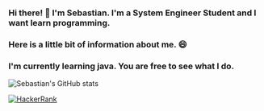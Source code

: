 ### Hi there! 👋 I'm Sebastian. I'm a System Engineer Student and I want learn programming.
### Here is a little bit of information about me. 😄
### I'm currently learning java. You are free to see what I do.

![Sebastian's GitHub stats](https://github-readme-stats.vercel.app/api?username=juanpuerto23&show_icons=true&theme=synthwave)

[![HackerRank](https://img.shields.io/badge/-Hackerrank-2EC866?style=for-the-badge&logo=HackerRank&logoColor=white)](https://www.hackerrank.com/juan2224511)

<!--
**juanpuerto23/juanpuerto23** is a ✨ _special_ ✨ repository because its `README.md` (this file) appears on your GitHub profile.

Here are some ideas to get you started:

- 🔭 I’m currently working on ...
- 🌱 I’m currently learning ...
- 👯 I’m looking to collaborate on ...
- 🤔 I’m looking for help with ...
- 💬 Ask me about ...
- 📫 How to reach me: ...
- 😄 Pronouns: ...
- ⚡ Fun fact: ...
-->
